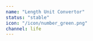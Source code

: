 ```yaml
---
name: "Length Unit Convertor"
status: "stable"
icon: "/icon/number_green.png"
channel: life
---
```

